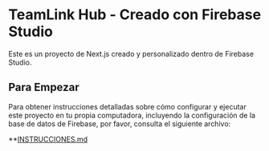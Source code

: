 # TeamLink Hub - Creado con Firebase Studio

Este es un proyecto de Next.js creado y personalizado dentro de Firebase Studio.

## Para Empezar

Para obtener instrucciones detalladas sobre cómo configurar y ejecutar este proyecto en tu propia computadora, incluyendo la configuración de la base de datos de Firebase, por favor, consulta el siguiente archivo:

**[INSTRUCCIONES.md](./INSTRUCCIONES.md)